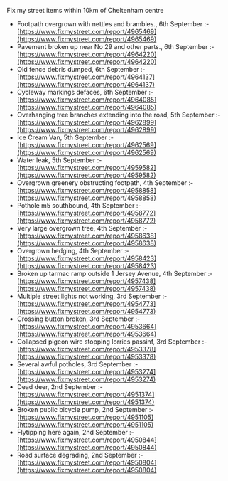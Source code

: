 Fix my street items within 10km of Cheltenham centre

<!-- fix_marker starts -->

- Footpath overgrown with nettles and brambles., 6th September :- [https://www.fixmystreet.com/report/4965469](https://www.fixmystreet.com/report/4965469)
- Pavement broken up near No 29 and other parts., 6th September :- [https://www.fixmystreet.com/report/4964220](https://www.fixmystreet.com/report/4964220)
- Old fence debris dumped, 6th September :- [https://www.fixmystreet.com/report/4964137](https://www.fixmystreet.com/report/4964137)
- Cycleway markings defaces, 6th September :- [https://www.fixmystreet.com/report/4964085](https://www.fixmystreet.com/report/4964085)
- Overhanging tree branches extending into the road, 5th September :- [https://www.fixmystreet.com/report/4962899](https://www.fixmystreet.com/report/4962899)
- Ice Cream Van, 5th September :- [https://www.fixmystreet.com/report/4962569](https://www.fixmystreet.com/report/4962569)
- Water leak, 5th September :- [https://www.fixmystreet.com/report/4959582](https://www.fixmystreet.com/report/4959582)
- Overgrown greenery obstructing footpath, 4th September :- [https://www.fixmystreet.com/report/4958858](https://www.fixmystreet.com/report/4958858)
- Pothole m5 southbound, 4th September :- [https://www.fixmystreet.com/report/4958772](https://www.fixmystreet.com/report/4958772)
- Very large overgrown tree, 4th September :- [https://www.fixmystreet.com/report/4958638](https://www.fixmystreet.com/report/4958638)
- Overgrown hedging, 4th September :- [https://www.fixmystreet.com/report/4958423](https://www.fixmystreet.com/report/4958423)
- Broken up tarmac ramp outside 1 Jersey Avenue, 4th September :- [https://www.fixmystreet.com/report/4957438](https://www.fixmystreet.com/report/4957438)
- Multiple street lights not working, 3rd September :- [https://www.fixmystreet.com/report/4954773](https://www.fixmystreet.com/report/4954773)
- Crossing button broken, 3rd September :- [https://www.fixmystreet.com/report/4953664](https://www.fixmystreet.com/report/4953664)
- Collapsed pigeon wire stopping lorries passinf, 3rd September :- [https://www.fixmystreet.com/report/4953378](https://www.fixmystreet.com/report/4953378)
- Several awful potholes, 3rd September :- [https://www.fixmystreet.com/report/4953274](https://www.fixmystreet.com/report/4953274)
- Dead deer, 2nd September :- [https://www.fixmystreet.com/report/4951374](https://www.fixmystreet.com/report/4951374)
- Broken public bicycle pump, 2nd September :- [https://www.fixmystreet.com/report/4951105](https://www.fixmystreet.com/report/4951105)
- Flytipping here again, 2nd September :- [https://www.fixmystreet.com/report/4950844](https://www.fixmystreet.com/report/4950844)
- Road surface degrading, 2nd September :- [https://www.fixmystreet.com/report/4950804](https://www.fixmystreet.com/report/4950804)

<!-- fix_marker ends -->